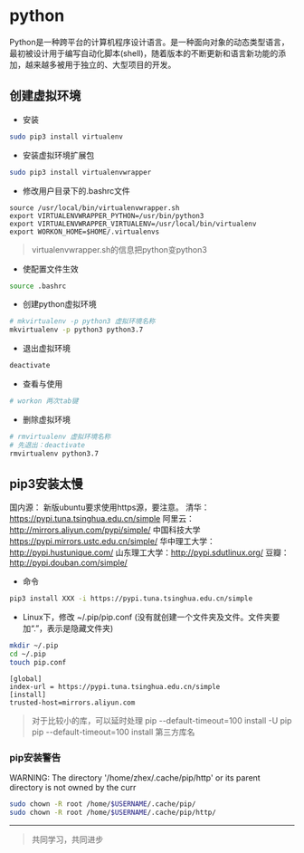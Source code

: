 # python

Python是一种跨平台的计算机程序设计语言。是一种面向对象的动态类型语言，最初被设计用于编写自动化脚本(shell)，随着版本的不断更新和语言新功能的添加，越来越多被用于独立的、大型项目的开发。

## 创建虚拟环境

* 安装

```bash
sudo pip3 install virtualenv
```

* 安装虚拟环境扩展包

```bash
sudo pip3 install virtualenvwrapper
```

* 修改用户目录下的.bashrc文件

```
source /usr/local/bin/virtualenvwrapper.sh
export VIRTUALENVWRAPPER_PYTHON=/usr/bin/python3
export VIRTUALENVWRAPPER_VIRTUALENV=/usr/local/bin/virtualenv
export WORKON_HOME=$HOME/.virtualenvs
```

> virtualenvwrapper.sh的信息把python变python3

* 使配置文件生效

```bash
source .bashrc
```

* 创建python虚拟环境

```bash
# mkvirtualenv -p python3 虚拟环境名称
mkvirtualenv -p python3 python3.7
```

* 退出虚拟环境

```bash
deactivate
```

* 查看与使用

```bash
# workon 两次tab键
```

* 删除虚拟环境

```bash
# rmvirtualenv 虚拟环境名称
# 先退出：deactivate
rmvirtualenv python3.7
```

## pip3安装太慢

国内源：
新版ubuntu要求使用https源，要注意。
清华：https://pypi.tuna.tsinghua.edu.cn/simple
阿里云：http://mirrors.aliyun.com/pypi/simple/
中国科技大学 https://pypi.mirrors.ustc.edu.cn/simple/
华中理工大学：http://pypi.hustunique.com/
山东理工大学：http://pypi.sdutlinux.org/
豆瓣：http://pypi.douban.com/simple/

* 命令

```bash
pip3 install XXX -i https://pypi.tuna.tsinghua.edu.cn/simple
```

* Linux下，修改 ~/.pip/pip.conf (没有就创建一个文件夹及文件。文件夹要加“.”，表示是隐藏文件夹)

```bash
mkdir ~/.pip
cd ~/.pip
touch pip.conf
```

```
[global]
index-url = https://pypi.tuna.tsinghua.edu.cn/simple
[install]
trusted-host=mirrors.aliyun.com
```

> 对于比较小的库，可以延时处理
> pip --default-timeout=100 install -U pip
> pip --default-timeout=100 install 第三方库名

### pip安装警告

WARNING: The directory '/home/zhex/.cache/pip/http' or its parent directory is not owned by the curr

```bash
sudo chown -R root /home/$USERNAME/.cache/pip/
sudo chown -R root /home/$USERNAME/.cache/pip/http/
```

___
> 共同学习，共同进步